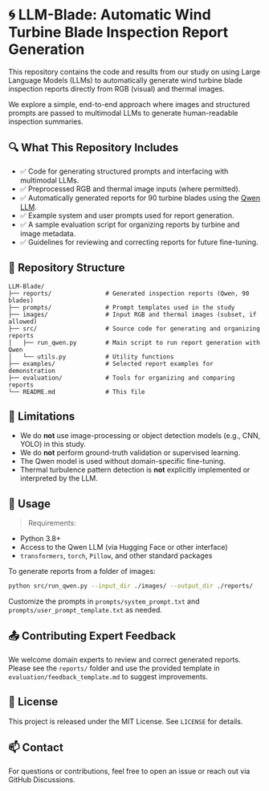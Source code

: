 # 🌀 LLM-Blade: Automatic Wind Turbine Blade Inspection Report Generation

This repository contains the code and results from our study on using Large Language Models (LLMs) to automatically generate wind turbine blade inspection reports directly from RGB (visual) and thermal images.

We explore a simple, end-to-end approach where images and structured prompts are passed to multimodal LLMs to generate human-readable inspection summaries.

## 🔍 What This Repository Includes

- ✅ Code for generating structured prompts and interfacing with multimodal LLMs.
- ✅ Preprocessed RGB and thermal image inputs (where permitted).
- ✅ Automatically generated reports for 90 turbine blades using the [Qwen LLM](https://huggingface.co/Qwen).
- ✅ Example system and user prompts used for report generation.
- ✅ A sample evaluation script for organizing reports by turbine and image metadata.
- ✅ Guidelines for reviewing and correcting reports for future fine-tuning.

## 📁 Repository Structure

```
LLM-Blade/
├── reports/               # Generated inspection reports (Qwen, 90 blades)
├── prompts/               # Prompt templates used in the study
├── images/                # Input RGB and thermal images (subset, if allowed)
├── src/                   # Source code for generating and organizing reports
│   ├── run_qwen.py        # Main script to run report generation with Qwen
│   └── utils.py           # Utility functions
├── examples/              # Selected report examples for demonstration
├── evaluation/            # Tools for organizing and comparing reports
└── README.md              # This file
```

## 🚧 Limitations

- We do **not** use image-processing or object detection models (e.g., CNN, YOLO) in this study.
- We do **not** perform ground-truth validation or supervised learning.
- The Qwen model is used without domain-specific fine-tuning.
- Thermal turbulence pattern detection is **not** explicitly implemented or interpreted by the LLM.

## 📌 Usage

> Requirements:
- Python 3.8+
- Access to the Qwen LLM (via Hugging Face or other interface)
- `transformers`, `torch`, `Pillow`, and other standard packages

To generate reports from a folder of images:

```bash
python src/run_qwen.py --input_dir ./images/ --output_dir ./reports/
```

Customize the prompts in `prompts/system_prompt.txt` and `prompts/user_prompt_template.txt` as needed.

## 📤 Contributing Expert Feedback

We welcome domain experts to review and correct generated reports. Please see the `reports/` folder and use the provided template in `evaluation/feedback_template.md` to suggest improvements.

## 📄 License

This project is released under the MIT License. See `LICENSE` for details.

## 📫 Contact

For questions or contributions, feel free to open an issue or reach out via GitHub Discussions.

